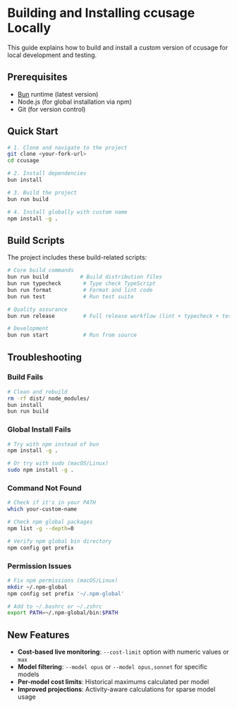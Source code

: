 # Building and Installing ccusage Locally

This guide explains how to build and install a custom version of ccusage for local development and testing.

## Prerequisites

- [Bun](https://bun.sh/) runtime (latest version)
- Node.js (for global installation via npm)
- Git (for version control)

## Quick Start

```bash
# 1. Clone and navigate to the project
git clone <your-fork-url>
cd ccusage

# 2. Install dependencies
bun install

# 3. Build the project
bun run build

# 4. Install globally with custom name
npm install -g .
```

## Build Scripts

The project includes these build-related scripts:

```bash
# Core build commands
bun run build          # Build distribution files
bun run typecheck       # Type check TypeScript
bun run format          # Format and lint code
bun run test            # Run test suite

# Quality assurance
bun run release         # Full release workflow (lint + typecheck + test + build)

# Development
bun run start           # Run from source
```

## Troubleshooting

### Build Fails

```bash
# Clean and rebuild
rm -rf dist/ node_modules/
bun install
bun run build
```

### Global Install Fails

```bash
# Try with npm instead of bun
npm install -g .

# Or try with sudo (macOS/Linux)
sudo npm install -g .
```

### Command Not Found

```bash
# Check if it's in your PATH
which your-custom-name

# Check npm global packages
npm list -g --depth=0

# Verify npm global bin directory
npm config get prefix
```

### Permission Issues

```bash
# Fix npm permissions (macOS/Linux)
mkdir ~/.npm-global
npm config set prefix '~/.npm-global'

# Add to ~/.bashrc or ~/.zshrc
export PATH=~/.npm-global/bin:$PATH
```

## New Features

- **Cost-based live monitoring**: `--cost-limit` option with numeric values or `max`
- **Model filtering**: `--model opus` or `--model opus,sonnet` for specific models
- **Per-model cost limits**: Historical maximums calculated per model
- **Improved projections**: Activity-aware calculations for sparse model usage
